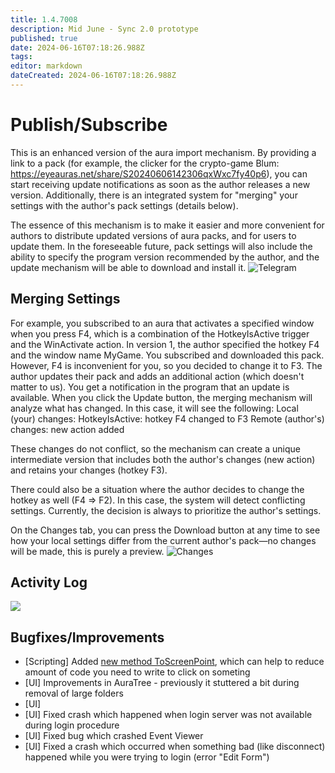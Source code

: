 ```yaml
---
title: 1.4.7008
description: Mid June - Sync 2.0 prototype
published: true
date: 2024-06-16T07:18:26.988Z
tags: 
editor: markdown
dateCreated: 2024-06-16T07:18:26.988Z
---
```


# Publish/Subscribe
This is an enhanced version of the aura import mechanism. By providing a link to a pack (for example, the clicker for the crypto-game Blum: https://eyeauras.net/share/S20240606142306qxWxc7fy40p6), you can start receiving update notifications as soon as the author releases a new version. Additionally, there is an integrated system for "merging" your settings with the author's pack settings (details below).

The essence of this mechanism is to make it easier and more convenient for authors to distribute updated versions of aura packs, and for users to update them. In the foreseeable future, pack settings will also include the ability to specify the program version recommended by the author, and the update mechanism will be able to download and install it.
![Telegram](https://s3.eyeauras.net/media/2024/06/EyeAuras_THioGu3JIMvvu3ZO.png) 

## Merging Settings
For example, you subscribed to an aura that activates a specified window when you press F4, which is a combination of the HotkeyIsActive trigger and the WinActivate action.
In version 1, the author specified the hotkey F4 and the window name MyGame.
You subscribed and downloaded this pack. However, F4 is inconvenient for you, so you decided to change it to F3.
The author updates their pack and adds an additional action (which doesn't matter to us). You get a notification in the program that an update is available.
When you click the Update button, the merging mechanism will analyze what has changed. In this case, it will see the following:
Local (your) changes: HotkeyIsActive: hotkey F4 changed to F3
Remote (author's) changes: new action added

These changes do not conflict, so the mechanism can create a unique intermediate version that includes both the author's changes (new action) and retains your changes (hotkey F3).

There could also be a situation where the author decides to change the hotkey as well (F4 => F2). In this case, the system will detect conflicting settings. Currently, the decision is always to prioritize the author's settings.

On the Changes tab, you can press the Download button at any time to see how your local settings differ from the current author's pack—no changes will be made, this is purely a preview.
![Changes](https://s3.eyeauras.net/media/2024/06/EyeAuras_G2iMRdETXWcHY79L.png)


## Activity Log
![](https://s3.eyeauras.net/media/2024/06/EyeAuras_BtGqp4IpMW2XCqM5.png)

## Bugfixes/Improvements
- [Scripting] Added [new method ToScreenPoint](https://wiki.eyeauras.net/en/scripting/api/WindowImageProcessedEventArgs), which can help to reduce amount of code you need to write to click on someting 
- [UI] Improvements in AuraTree - previously it stuttered a bit during removal of large folders
- [UI]
- [UI] Fixed crash which happened when login server was not available during login procedure
- [UI] Fixed bug which crashed Event Viewer
- [UI] Fixed a crash which occurred when something bad (like disconnect) happened while you were trying to login (error "Edit Form")